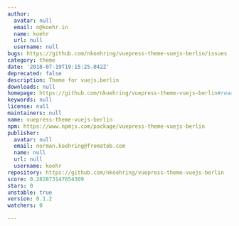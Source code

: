 ```yaml
---
author:
  avatar: null
  email: n@koehr.in
  name: koehr
  url: null
  username: null
bugs: https://github.com/nkoehring/vuepress-theme-vuejs-berlin/issues
category: theme
date: '2018-07-19T19:15:25.042Z'
deprecated: false
description: Theme for vuejs.berlin
downloads: null
homepage: https://github.com/nkoehring/vuepress-theme-vuejs-berlin#readme
keywords: null
license: null
maintainers: null
name: vuepress-theme-vuejs-berlin
npm: https://www.npmjs.com/package/vuepress-theme-vuejs-berlin
publisher:
  avatar: null
  email: norman.koehring@fromatob.com
  name: null
  url: null
  username: koehr
repository: https://github.com/nkoehring/vuepress-theme-vuejs-berlin
score: 0.282873147654309
stars: 0
unstable: true
version: 0.1.2
watchers: 0

---
```


